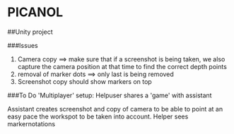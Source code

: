 # PICANOL
##Unity project

###Issues
1. Camera copy ==> make sure that if a screenshot is being taken, we also capture the camera position at that time to find the correct depth points
2. removal of marker dots ==> only last is being removed
3. Screenshot copy should show markers on top

###To Do
'Multiplayer' setup: Helpuser shares a 'game' with assistant


Assistant creates screenshot and copy of camera to be able to point at an easy pace the workspot to be taken into account. Helper sees markernotations
